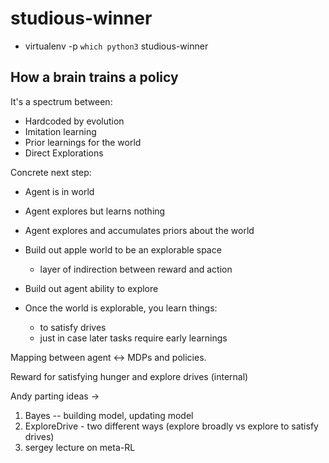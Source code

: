 # studious-winner

* virtualenv -p `which python3` studious-winner

## How a brain trains a policy

It's a spectrum between:

* Hardcoded by evolution
* Imitation learning
* Prior learnings for the world
* Direct Explorations

Concrete next step:

* Agent is in world
* Agent explores but learns nothing
* Agent explores and accumulates priors about the world

* Build out apple world to be an explorable space
    * layer of indirection between reward and action

* Build out agent ability to explore

* Once the world is explorable, you learn things:
    * to satisfy drives
    * just in case later tasks require early learnings


Mapping between agent <-> MDPs and policies.

Reward for satisfying hunger and explore drives (internal)


Andy parting ideas ->
1) Bayes -- building model, updating model
2) ExploreDrive - two different ways (explore broadly vs explore to satisfy drives)
3) sergey lecture on meta-RL

